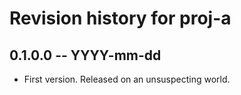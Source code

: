 # Revision history for proj-a

## 0.1.0.0  -- YYYY-mm-dd

* First version. Released on an unsuspecting world.
